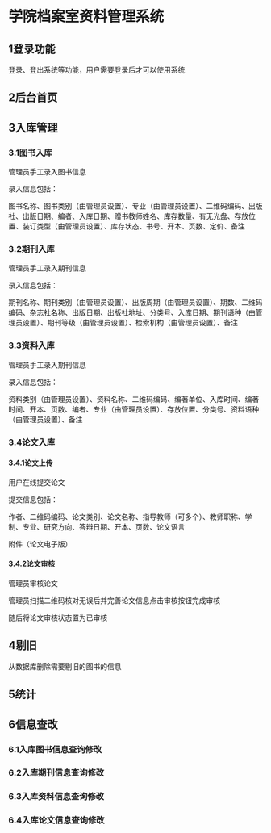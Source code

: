 # 学院档案室资料管理系统

## 1登录功能

登录、登出系统等功能，用户需要登录后才可以使用系统

## 2后台首页



## 3入库管理

### 3.1图书入库

管理员手工录入图书信息

录入信息包括：

图书名称、图书类别（由管理员设置）、专业（由管理员设置）、二维码编码、出版社、出版日期、编者、入库日期、赠书教师姓名、库存数量、有无光盘、存放位置、装订类型（由管理员设置）、库存状态、书号、开本、页数、定价、备注

### 3.2期刊入库

管理员手工录入期刊信息

录入信息包括：

期刊名称、期刊类别（由管理员设置）、出版周期（由管理员设置）、期数、二维码编码、杂志社名称、出版日期、出版社地址、分类号、入库日期、期刊语种（由管理员设置）、期刊等级（由管理员设置）、检索机构（由管理员设置）、备注

###  3.3资料入库

管理员手工录入期刊信息

录入信息包括：

资料类别（由管理员设置）、资料名称、二维码编码、编著单位、入库时间、编著时间、开本、页数、编者、专业（由管理员设置）、存放位置、分类号、资料语种（由管理员设置）、备注

### 3.4论文入库

#### 3.4.1论文上传

用户在线提交论文

提交信息包括：

作者、二维码编码、论文类别、论文名称、指导教师（可多个）、教师职称、学制、专业、研究方向、答辩日期、开本、页数、论文语言

附件（论文电子版）

#### 3.4.2论文审核

管理员审核论文

管理员扫描二维码核对无误后并完善论文信息点击审核按钮完成审核

随后将论文审核状态置为已审核

## 4剔旧

从数据库删除需要剔旧的图书的信息

## 5统计



## 6信息查改

### 6.1入库图书信息查询修改



### 6.2入库期刊信息查询修改



### 6.3入库资料信息查询修改



### 6.4入库论文信息查询修改

